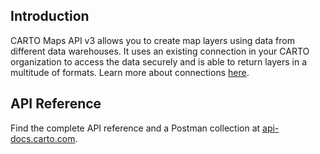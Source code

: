 ## Introduction

CARTO Maps API v3 allows you to create map layers using data from different data warehouses. 
It uses an existing connection in your CARTO organization to access the data securely and is able to return layers in a multitude of formats. Learn more about connections [here](https://docs.carto.com/carto3-workspace/connections/introduction/).

<!-- ## Authorization
CARTO Maps API v3 uses an access token as the authorization method. Learn more about obtaining and using access tokens in the general [Authorization section](https://docs.carto.com/carto3-api/overview/getting-started/#authorization).
 -->
## API Reference

Find the complete API reference and a Postman collection at [api-docs.carto.com](https://api-docs.carto.com).